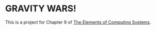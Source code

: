 # GRAVITY WARS!

This is a project for Chapter 9 of [The Elements of Computing Systems](http://www.nand2tetris.org/).
